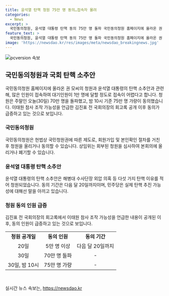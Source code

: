 ```yaml
---
title: 윤석열 탄핵 청원 75만 명 동의…접속자 몰려
categories:
  - News
excerpt: >
  국민동의청원, 윤석열 대통령 탄핵 동의 75만 명 돌파 국민동의청원 홈페이지에 올라온 권 모씨의 윤석열 대통령 탄핵 소추안 청원이 엄청난 관심을 받고 있다. 주말인 오늘(30일) 70만 명을 넘어섰고, 밤 10시 기준 75만 명이 동의했다. 김진표 전 국회의장의 회고록 공개 후 동의가 급증하고 있으며, 동의 기간은 다음 달 20일까지이다. 상임위는 회부된 청원을 심사해 본회의에 올리거나 폐기할 수 있으며, 민주당은 탄핵 추진 가능성에 대해선 말을 아끼고 있다.
feature_text: >
  국민동의청원, 윤석열 대통령 탄핵 동의 75만 명 돌파 국민동의청원 홈페이지에 올라온 권 모씨의 윤석열 대통령 탄핵 소추안 청원이 엄청난 관심을 받고 있다. 주말인 오늘(30일) 70만 명을 넘어섰고, 밤 10시 기준 75만 명이 동의했다. 김진표 전 국회의장의 회고록 공개 후 동의가 급증하고 있으며, 동의 기간은 다음 달 20일까지이다. 상임위는 회부된 청원을 심사해 본회의에 올리거나 폐기할 수 있으며, 민주당은 탄핵 추진 가능성에 대해선 말을 아끼고 있다.
image: 'https://newsdao.kr/res/images/meta/newsdao_breakingnews.jpg'
---
```


<p><img src="https://newsdao.kr/res/images/meta/newsdao_breakingnews.jpg" alt="pcversion 속보" /></p>

<h2 data-ke-size="size26">국민동의청원과 국회 탄핵 소추안</h2>

<p data-ke-size="size16">국민동의청원 홈페이지에 올라온 권 모씨의 청원과 윤석열 대통령의 탄핵 소추안과 관련해, 많은 인원이 접속하여 대기인원이 1만 명에 달할 정도로 접속이 어렵다고 합니다. 청원은 주말인 오늘(30일) 70만 명을 돌파했고, 밤 10시 기준 75만 명 가량이 동의했습니다. 이태원 참사 조작 가능성을 언급한 김진표 전 국회의장의 회고록 공개 이후 동의가 급증하고 있는 것으로 보입니다.</p>

<h3>국민동의청원</h3>

<p data-ke-size="size16">국민동의청원은 헌법상 국민청원권에 따른 제도로, 회원가입 및 본인확인 절차를 거친 후 청원을 올리거나 동의할 수 있습니다. 상임위는 회부된 청원을 심사하여 본회의에 올리거나 폐기할 수 있습니다.</p>

<h3>윤석열 대통령 탄핵 소추안</h3>

<p data-ke-size="size16">윤석열 대통령의 탄핵 소추안은 해병대 수사단장 외압 의혹 등 다섯 가지 탄핵 이유를 적어 청원되었습니다. 동의 기간은 다음 달 20일까지이며, 민주당은 실제 탄핵 추진 가능성에 대해선 말을 아끼고 있습니다.</p>

<h3>청원 동의 인원 급증</h3>

<p data-ke-size="size16">김진표 전 국회의장의 회고록에서 이태원 참사 조작 가능성을 언급한 내용이 공개된 이후, 동의 인원이 급증하고 있는 것으로 보입니다.</p>

<table>
    <tr>
        <td style="text-align: center; height: 17px;"><b>청원 공개일</b></td>
        <td style="text-align: center; height: 17px;"><b>동의 인원</b></td>
        <td style="text-align: center; height: 17px;"><b>동의 기간</b></td>
    </tr>
    <tr>
        <td style="text-align: center; height: 17px;">20일</td>
        <td style="text-align: center; height: 17px;">5만 명 이상</td>
        <td style="text-align: center; height: 17px;">다음 달 20일까지</td>
    </tr>
    <tr>
        <td style="text-align: center; height: 17px;">30일</td>
        <td style="text-align: center; height: 17px;">70만 명 돌파</td>
        <td style="text-align: center; height: 17px;">-</td>
    </tr>
    <tr>
        <td style="text-align: center; height: 17px;">30일, 밤 10시</td>
        <td style="text-align: center; height: 17px;">75만 명 가량</td>
        <td style="text-align: center; height: 17px;">-</td>
    </tr>
</table>

<p data-ke-size="size16">&nbsp;</p>
실시간 뉴스 속보는, <a href="https://newsdao.kr" rel="dofollow">https://newsdao.kr</a>


